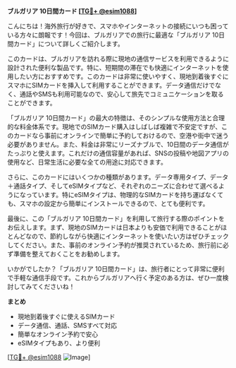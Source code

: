 **ブルガリア 10日間カード [[TG💪+ @esim1088](https://t.me/s/esim1088)]**

こんにちは！海外旅行が好きで、スマホやインターネットの接続にいつも困っている方々に朗報です！今回は、ブルガリアでの旅行に最適な「ブルガリア 10日間カード」について詳しくご紹介します。

このカードは、ブルガリアを訪れる際に現地の通信サービスを利用できるように設計された便利な製品です。特に、短期間の滞在でも快適にインターネットを使用したい方におすすめです。このカードは非常に使いやすく、現地到着後すぐにスマホにSIMカードを挿入して利用することができます。データ通信だけでなく、通話やSMSも利用可能なので、安心して旅先でコミュニケーションを取ることができます。

「ブルガリア 10日間カード」の最大の特徴は、そのシンプルな使用方法と合理的な料金体系です。現地でのSIMカード購入はしばしば複雑で不安定ですが、このカードなら事前にオンラインで簡単に予約しておけるので、空港や街中で迷う必要がありません。また、料金は非常にリーズナブルで、10日間のデータ通信がたっぷりと使えます。これだけの通信容量があれば、SNSの投稿や地図アプリの使用など、日常生活に必要な全ての用途に対応できます。

さらに、このカードにはいくつかの種類があります。データ専用タイプ、データ＋通話タイプ、そしてeSIMタイプなど、それぞれのニーズに合わせて選べるようになっています。特にeSIMタイプは、物理的なSIMカードを持ち運ばなくても、スマホの設定から簡単にインストールできるので、とても便利です。

最後に、この「ブルガリア 10日間カード」を利用して旅行する際のポイントをお伝えします。まず、現地のSIMカードは日本よりも安価で利用できることがほとんどなので、節約しながら快適にインターネットを使いたい方はぜひチェックしてください。また、事前のオンライン予約が推奨されているため、旅行前に必ず準備を整えておくことをお勧めします。

いかがでしたか？「ブルガリア 10日間カード」は、旅行者にとって非常に便利で手軽な通信手段です。これからブルガリアへ行く予定のある方は、ぜひ一度検討してみてくださいね！

**まとめ**
- 現地到着後すぐに使えるSIMカード
- データ通信、通話、SMSすべて対応
- 簡単なオンライン予約で安心
- eSIMタイプもあり、より便利

[[TG💪+ @esim1088](https://t.me/s/esim1088) ![Image](https://i.postimg.cc/Y0z9fWf4/image.png)]